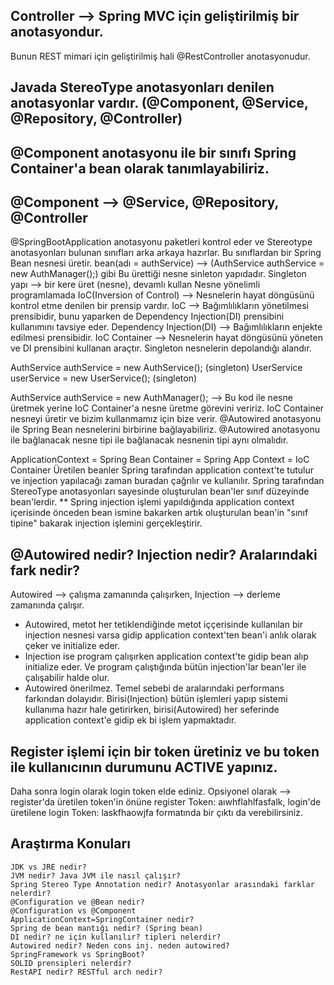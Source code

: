 ## Controller --> Spring MVC için geliştirilmiş bir anotasyondur.

Bunun REST mimari için geliştirilmiş hali @RestController anotasyonudur.

## Javada StereoType anotasyonları denilen anotasyonlar vardır. (@Component, @Service, @Repository, @Controller)

## @Component anotasyonu ile bir sınıfı Spring Container'a bean olarak tanımlayabiliriz.

## @Component --> @Service, @Repository, @Controller

@SpringBootApplication anotasyonu paketleri kontrol eder ve Stereotype anotasyonları bulunan sınıfları arka arkaya
hazırlar.
Bu sınıflardan bir Spring Bean nesnesi üretir. bean(adı = authService) --> (AuthService authService = new
AuthManager();) gibi
Bu ürettiği nesne sinleton yapıdadır. Singleton yapı --> bir kere üret (nesne), devamlı kullan
Nesne yönelimli programlamada IoC(Inversion of Control) --> Nesnelerin hayat döngüsünü kontrol etme denilen bir prensip
vardır.
IoC --> Bağımlılıkların yönetilmesi prensibidir, bunu yaparken de Dependency Injection(DI) prensibini kullanımını
tavsiye eder.
Dependency Injection(DI) --> Bağımlılıkların enjekte edilmesi prensibidir.
IoC Container --> Nesnelerin hayat döngüsünü yöneten ve DI prensibini kullanan araçtır. Singleton nesnelerin depolandığı
alandır.

AuthService authService = new AuthService(); (singleton)
UserService userService = new UserService(); (singleton)

AuthService authService = new AuthManager(); --> Bu kod ile nesne üretmek yerine IoC Container'a nesne üretme görevini
veririz.
IoC Container nesneyi üretir ve bizim kullanmamız için bize verir.
@Autowired anotasyonu ile Spring Bean nesnelerini birbirine bağlayabiliriz.
@Autowired anotasyonu ile bağlanacak nesne tipi ile bağlanacak nesnenin tipi aynı olmalıdır.

ApplicationContext = Spring Bean Container = Spring App Context = IoC Container
Üretilen beanler Spring tarafından application context'te tutulur ve injection yapılacağı zaman buradan çağrılır ve
kullanılır.
Spring tarafından StereoType anotasyonları sayesinde oluşturulan bean'ler sınıf düzeyinde bean'lerdir.
** Spring injection işlemi yapıldığında application context içerisinde önceden bean ismine bakarken artık oluşturulan
bean'in "sınıf tipine" bakarak injection işlemini gerçekleştirir.

## @Autowired nedir? Injection nedir? Aralarındaki fark nedir?

Autowired --> çalışma zamanında çalışırken, Injection --> derleme zamanında çalışır.

- Autowired, metot her tetiklendiğinde metot iççerisinde kullanılan bir injection nesnesi varsa gidip application
  context'ten
  bean'i anlık olarak çeker ve initialize eder.
- Injection ise program çalışırken application context'te gidip bean alıp initialize eder. Ve program çalıştığında bütün
  injection'lar bean'ler ile çalışabilir halde olur.
- Autowired önerilmez. Temel sebebi de aralarındaki performans farkından dolayıdır. Birisi(Injection) bütün işlemleri
  yapıp
  sistemi kullanıma hazır hale getirirken, birisi(Autowired) her seferinde application context'e gidip ek bi işlem
  yapmaktadır.

## Register işlemi için bir token üretiniz ve bu token ile kullanıcının durumunu ACTIVE yapınız.

Daha sonra login olarak login token elde ediniz.
Opsiyonel olarak --> register'da üretilen token'in önüne register Token: aıwhflahlfasfalk, login'de üretilene
login Token: laskfhaowjfa formatında bir çıktı da verebilirsiniz.

## Araştırma Konuları

    JDK vs JRE nedir?
    JVM nedir? Java JVM ile nasıl çalışır?
    Spring Stereo Type Annotation nedir? Anotasyonlar arasındaki farklar nelerdir?
    @Configuration ve @Bean nedir?
    @Configuration vs @Component
    ApplicationContext=SpringContainer nedir?
    Spring de bean mantığı nedir? (Spring bean)
    DI nedir? ne için kullanılır? tipleri nelerdir?
    Autowired nedir? Neden cons inj. neden autowired?
    SpringFramework vs SpringBoot?
    SOLID prensipleri nelerdir?
    RestAPI nedir? RESTful arch nedir?